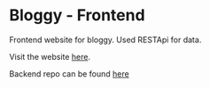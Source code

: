 # Bloggy - Frontend

Frontend website for bloggy. Used RESTApi for data.

Visit the website [here](https://bloggy-pink.vercel.app/).

Backend repo can be found [here](https://github.com/thantko20/blog-backend)
